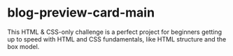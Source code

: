 # blog-preview-card-main
 This HTML & CSS-only challenge is a perfect project for beginners getting up to speed with HTML and CSS fundamentals, like HTML structure and the box model.
